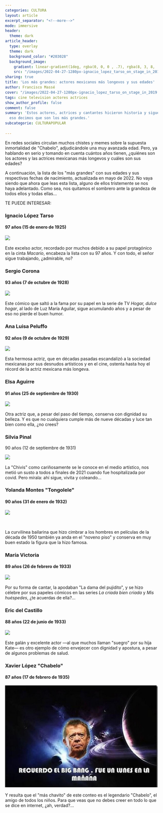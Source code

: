 ```yaml
---
categories: CULTURA
layout: article
excerpt_separator: "<!--more-->"
mode: immersive
header:
  theme: dark
article_header:
  type: overlay
  theme: dark
  background_color: "#203028"
  background_image:
    gradient: linear-gradient(1deg, rgba(0, 0, 0 , .7), rgba(8, 3, 8, .9))
    src: "/images/2022-04-27-1280px-ignacio_lopez_tarso_on_stage_in_2019.jpeg"
sharing: true
title: 'Los más grandes: actores mexicanos más longevos y sus edades'
author: Francisco Massé
cover: "/images/2022-04-27-1280px-ignacio_lopez_tarso_on_stage_in_2019.jpeg"
tags: cine television actores actrices
show_author_profile: false
comment: false
summary: 'Estos actores, actrices y cantantes hicieron historia y siguen vivos: por
  eso decimos que son los más grandes.'
subcategorie: CULTURAPOPULAR

---
```

En redes sociales circulan muchos chistes y memes sobre la supuesta inmortalidad de "Chabelo", adjudicándole una muy avanzada edad. Pero, ya hablando en serio y tomando en cuenta cuántos años tienen, ¿quiénes son los actores y las actrices mexicanas más longevos y cuáles son sus edades?

A continuación, la lista de los "más grandes" con sus edades y sus respectivas fechas de nacimiento, actualizada en mayo de 2022. No vaya siendo que ahora que leas esta lista, alguno de ellos tristemente se nos haya adelantado. Como sea, nos quitamos el sombrero ante la grandeza de todos ellos y todas ellas…

TE PUEDE INTERESAR:

### Ignacio López Tarso

#### 97 años (15 de enero de 1925)

<img class="image image--xl" src="https://upload.wikimedia.org/wikipedia/commons/6/6c/Ignacio_L%C3%B3pez_Tarso_on_stage_in_2019_%28cropped%29.jpg"/>

Este excelso actor, recordado por muchos debido a su papel protagónico en la cinta _Macario_, encabeza la lista con su 97 años. Y con todo, el señor sigue trabajando, ¿admirable, no?

### Sergio Corona

#### 93 años (7 de octubre de 1928)

<img class="image image--xl" src="https://upload.wikimedia.org/wikipedia/commons/1/12/Sergio_Corona_-_Premio_Luz_de_Plata_2018.jpg"/>


Este cómico que saltó a la fama por su papel en la serie de TV _Hogar, dulce hogar_, al lado de Luz María Aguilar, sigue acumulando años y a pesar de eso no pierde el buen humor.

### Ana Luisa Peluffo

#### 92 años (9 de octubre de 1929)


<img class="image image--xl" src="https://upload.wikimedia.org/wikipedia/commons/c/c9/Ana_Luisa_de_Jes%C3%BAs_Quintana_Paz_Peluffo.jpg"/>



Esta hermosa actriz, que en décadas pasadas escandalizó a la sociedad mexicanas por sus desnudos artísticos y en el cine, ostenta hasta hoy el récord de la actriz mexicana más longeva.

### Elsa Aguirre

#### 91 años (25 de septiembre de 1930)

<img class="image image--xl" src="https://upload.wikimedia.org/wikipedia/commons/thumb/f/f2/Elsa_Aguire.jpg/943px-Elsa_Aguire.jpg"/>

Otra actriz que, a pesar del paso del tiempo, conserva con dignidad su belleza. Y es que no cualquiera cumple más de nueve décadas y luce tan bien como ella, ¿no crees?

### Silvia Pinal

90 años (12 de septiembre de 1931)

<img class="image image--xl circle border shadow" src="https://upload.wikimedia.org/wikipedia/commons/3/32/Silvia_Pinal_in_2019_%283%29.jpg"/>

La "Chivis" como cariñosamente se le conoce en el medio artístico, nos metió un susto a todos a finales de 2021 cuando fue hospitalizada por covid. Pero mírala: ahí sigue, vivita y coleando…

### Yolanda Montes "Tongolele"

#### 90 años (31 de enero de 1932)

<img class="image image--xl border rounded shadow" src="https://upload.wikimedia.org/wikipedia/commons/f/f5/Tongolele_Habana_Cuba%2C_1955_%28cropped%29.jpg"/>

![]()

La curvilínea bailarina que hizo cimbrar a los hombres en películas de la década de 1950 también ya anda en el "noveno piso" y conserva en muy buen estado la figura que la hizo famosa.

### María Victoria

#### 89 años (26 de febrero de 1933)

<img class="image image--xl border shadow" src="https://upload.wikimedia.org/wikipedia/commons/6/64/Mar%C3%ADa_Victoria_Cervantes%2C_c._1950s.jpg"/>


Por su forma de cantar, la apodaban "La dama del pujidito", y se hizo célebre por sus papeles cómicos en las series _La criada bien criada_ y _Mis_ _huéspedes_, ¿te acuerdas de ella?…

### Eric del Castillo

#### 88 años (22 de junio de 1933)


<img class="image image--xl border shadow" src="https://upload.wikimedia.org/wikipedia/commons/f/f9/Eric_del_Castillo_in_2017.jpg"/>


Este galán y excelente actor —al que muchos llaman "suegro" por su hija Kate— es otro ejemplo de cómo envejecer con dignidad y apostura, a pesar de algunos problemas de salud.

### Xavier López "Chabelo"

#### 87 años (17 de febrero de 1935)

![](/images/2022-04-27-chabelo.jpeg)

Y resulta que el "más chavito" de este conteo es el legendario "Chabelo", el amigo de todos los niños. Para que veas que no debes creer en todo lo que se dice en internet, ¿ah, verdad?...